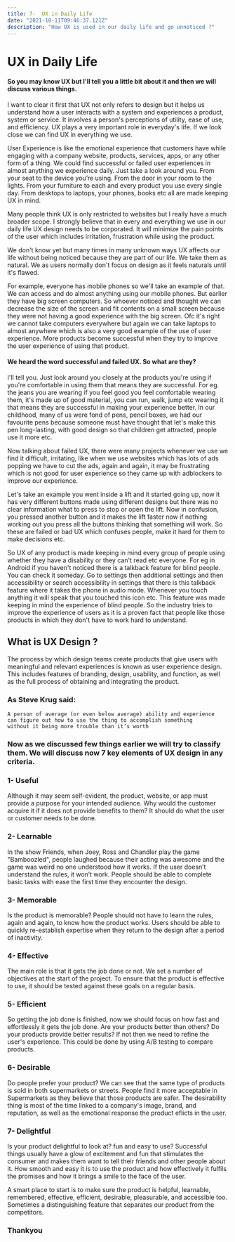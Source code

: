 ```yaml
---
title: 7-  UX in Daily Life
date: "2021-10-11T09:46:37.121Z"
description: "How UX is used in our daily life and go unnoticed ?"
---
```


# UX in Daily Life

#### So you may know UX but I'll tell you a little bit about it and then we will discuss various things.

I want to clear it first that UX not only refers to design but it helps us understand how a user interacts with a system and experiences a product, system or service. 
It involves a person's perceptions of utility, ease of use, and efficiency. UX plays a very important role in everyday's life. 
If we look close we can find UX in everything we use.

User Experience is like the emotional experience that customers have while engaging with a company website, products, services, apps, or any other form of a thing. We could find successful or failed user experiences in almost anything we experience daily. Just take a look around you. From your seat to the device you’re using. From the door in your room to the lights. From your furniture to each and every product you use every single day. From desktops to laptops, your phones, books etc all are made keeping UX in mind.

Many people think UX is only restricted to websites but I really have a much broader scope. I strongly believe that in every and everything we use in our daily life UX design needs to be corporated. It will minimize the pain points of the user which includes irritation, frustration while using the product.

We don't know yet but many times in many unknown ways UX affects our life without being noticed because they are part of our life. We take them as natural. We as users normally don't focus on design as it feels naturals until it's flawed. 

For example, everyone has mobile phones so we'll take an example of that. We can access and do almost anything using our mobile phones. But earlier they have big screen computers. So whoever noticed and thought we can decrease the size of the screen and fit contents on a small screen because they were not having a good experience with the big screen. Ofc it's right we cannot take computers everywhere but again we can take laptops to almost anywhere which is also a very good example of the use of user experience. More products become successful when they try to improve the user experience of using that product.

#### We heard the word successful and failed UX. So what are they? 

I'll tell you. Just look around you closely at the products you're using if you're comfortable in using them that means they are successful. For eg. the jeans you are wearing if you feel good you feel comfortable wearing them, it's made up of good material, you can run, walk, jump etc wearing it that means they are successful in making your experience better. In our childhood, many of us were fond of pens, pencil boxes, we had our favourite pens because someone must have thought that let's make this pen long-lasting, with good design so that children get attracted, people use it more etc.

Now talking about failed UX, there were many projects whenever we use we find it difficult, irritating, like when we use websites which has lots of ads popping we have to cut the ads, again and again, it may be frustrating which is not good for user experience so they came up with adblockers to improve our experience. 

Let's take an example you went inside a lift and it started going up, now it has very different buttons made using different designs but there was no clear information what to press to stop or open the lift. Now in confusion, you pressed another button and it makes the lift faster now if nothing working out you press all the buttons thinking that something will work.  So these are failed or bad UX which confuses people, make it hard for them to make decisions etc.

So UX of any product is made keeping in mind every group of people using whether they have a disability or they can't read etc everyone.  For eg in Android if you haven't noticed there is a talkback feature for blind people.  You can check it someday. Go to settings then additional settings and then accessibility or search accessibility in settings that there is this talkback feature where it takes the phone in audio mode. Whenever you touch anything it will speak that you touched this icon etc. This feature was made keeping in mind the experience of blind people. So the industry tries to improve the experience of users as it is a proven fact that people like those products in which they don't have to work hard to understand.

## What is UX Design ?

The process by which design teams create products that give users with meaningful and relevant experiences is known as user experience design. This includes features of branding, design, usability, and function, as well as the full process of obtaining and integrating the product.

   ### As Steve  Krug said:

    A person of average (or even below average) ability and experience 
    can figure out how to use the thing to accomplish something 
    without it being more trouble than it’s worth

### Now as we discussed few things earlier we will try to classify them. We will discuss now 7 key elements of UX design in any criteria.

### 1- Useful

Although it may seem self-evident, the product, website, or app must provide a purpose for your intended audience. Why would the customer acquire it if it does not provide benefits to them?
It should do what the user or customer needs to be done.

### 2- Learnable

In the show Friends, when Joey, Ross and Chandler play the game "Bamboozled", people laughed because their acting was awesome and the game was weird no one understood how it works.  If the user doesn’t understand the rules, it won’t work.
People should be able to complete basic tasks with ease the first time they encounter the design.

### 3- Memorable

Is the product is memorable? People should not have to learn the rules, again and again, to know how the product works.
Users should be able to quickly re-establish expertise when they return to the design after a period of inactivity.

### 4- Effective

The main role is that it gets the job done or not.
We set a number of objectives at the start of the project. To ensure that the product is effective to use, it should be tested against these goals on a regular basis.

### 5- Efficient

So getting the job done is finished, now we should focus on how fast and effortlessly it gets the job done.
Are your products better than others? Do your products provide better results? If not then we need to refine the user's experience. This could be done by using A/B testing to compare products.

### 6- Desirable

Do people prefer your product? We can see that the same type of products is sold in both supermarkets or streets. People find it more acceptable in Supermarkets as they believe that those products are safer.
The desirability thing is most of the time linked to a company's image, brand, and reputation, as well as the emotional response the product eflicts in the user.

### 7- Delightful

Is your product delightful to look at? fun and easy to use? 
Successful things usually have a glow of excitement and fun that stimulates the consumer and makes them want to tell their friends and other people about it.
How smooth and easy it is to use the product and how effectively it fulfils the promises and how it brings a smile to the face of the user.

A smart place to start is to make sure the product is helpful, learnable, remembered, effective, efficient, desirable, pleasurable, and accessible too. Sometimes a distinguishing feature that separates our product from the competitors.

### Thankyou
